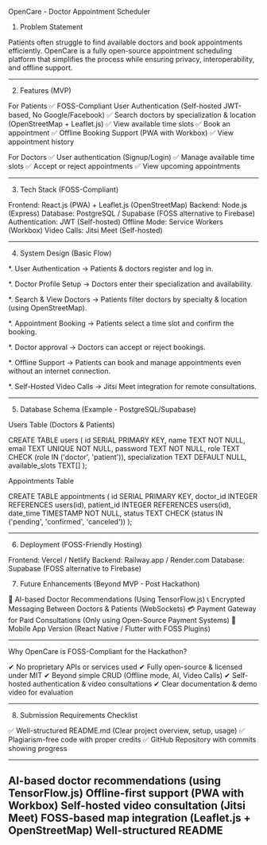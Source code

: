 OpenCare -  Doctor Appointment Scheduler

1. Problem Statement

Patients often struggle to find available doctors and book appointments efficiently. 
OpenCare is a fully open-source appointment scheduling platform that simplifies the process while ensuring privacy, interoperability,
and offline support.

---

2. Features (MVP)

For Patients
✅ FOSS-Compliant User Authentication (Self-hosted JWT-based, No Google/Facebook)
✅ Search doctors by specialization & location (OpenStreetMap + Leaflet.js)
✅ View available time slots
✅ Book an appointment
✅ Offline Booking Support (PWA with Workbox)
✅ View appointment history

For Doctors
✅ User authentication (Signup/Login)
✅ Manage available time slots
✅ Accept or reject appointments
✅ View upcoming appointments


---

3. Tech Stack (FOSS-Compliant)

Frontend: React.js (PWA) + Leaflet.js (OpenStreetMap)
Backend: Node.js (Express)
Database: PostgreSQL / Supabase (FOSS alternative to Firebase)
Authentication: JWT (Self-hosted)
Offline Mode: Service Workers (Workbox)
Video Calls: Jitsi Meet (Self-hosted)

---

4. System Design (Basic Flow)

*. User Authentication → Patients & doctors register and log in.

*. Doctor Profile Setup → Doctors enter their specialization and availability.

*.  Search & View Doctors → Patients filter doctors by specialty & location (using OpenStreetMap).

*. Appointment Booking → Patients select a time slot and confirm the booking.

*. Doctor approval → Doctors can accept or reject bookings.

*. Offline Support → Patients can book and manage appointments even without an internet connection.

*. Self-Hosted Video Calls → Jitsi Meet integration for remote consultations.

---

5. Database Schema (Example - PostgreSQL/Supabase)

Users Table (Doctors & Patients)

CREATE TABLE users (
  id SERIAL PRIMARY KEY,
  name TEXT NOT NULL,
  email TEXT UNIQUE NOT NULL,
  password TEXT NOT NULL,
  role TEXT CHECK (role IN ('doctor', 'patient')),
  specialization TEXT DEFAULT NULL,
  available_slots TEXT[]
);

Appointments Table

CREATE TABLE appointments (
  id SERIAL PRIMARY KEY,
  doctor_id INTEGER REFERENCES users(id),
  patient_id INTEGER REFERENCES users(id),
  date_time TIMESTAMP NOT NULL,
  status TEXT CHECK (status IN ('pending', 'confirmed', 'canceled'))
);

---

6. Deployment (FOSS-Friendly Hosting)

Frontend: Vercel / Netlify
Backend: Railway.app / Render.com
Database: Supabase (FOSS alternative to Firebase)

7. Future Enhancements (Beyond MVP - Post Hackathon)

🚀 AI-based Doctor Recommendations (Using TensorFlow.js)
📞 Encrypted Messaging Between Doctors & Patients (WebSockets)
💳 Payment Gateway for Paid Consultations (Only using Open-Source Payment Systems)
📱 Mobile App Version (React Native / Flutter with FOSS Plugins)

---

Why OpenCare is FOSS-Compliant for the Hackathon?

✔ No proprietary APIs or services used
✔ Fully open-source & licensed under MIT
✔ Beyond simple CRUD (Offline mode, AI, Video Calls)
✔ Self-hosted authentication & video consultations
✔ Clear documentation & demo video for evaluation

---

8. Submission Requirements Checklist

✅ Well-structured README.md (Clear project overview, setup, usage)
✅ Plagiarism-free code with proper credits
✅ GitHub Repository with commits showing progress

---
AI-based doctor recommendations (using TensorFlow.js)
Offline-first support (PWA with Workbox)
Self-hosted video consultation (Jitsi Meet)
FOSS-based map integration (Leaflet.js + OpenStreetMap)
Well-structured README
---
